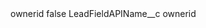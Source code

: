 <?xml version="1.0" encoding="UTF-8"?>
<CustomMetadata xmlns="http://soap.sforce.com/2006/04/metadata" xmlns:xsi="http://www.w3.org/2001/XMLSchema-instance" xmlns:xsd="http://www.w3.org/2001/XMLSchema">
    <label>ownerid</label>
    <protected>false</protected>
    <values>
        <field>LeadFieldAPIName__c</field>
        <value xsi:type="xsd:string">ownerid</value>
    </values>
</CustomMetadata>
